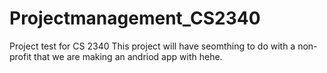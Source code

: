 # Projectmanagement_CS2340
Project test for CS 2340
This project will have seomthing to do with a non-profit that we are making an andriod app with hehe.
